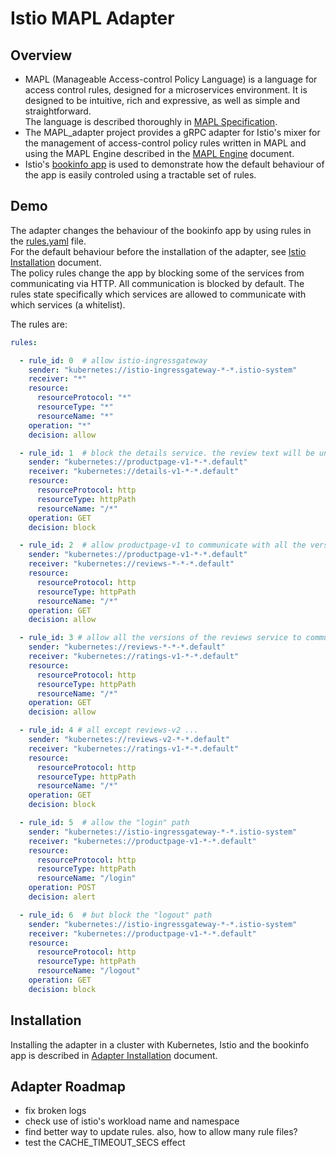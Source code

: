 # Istio MAPL Adapter 

## Overview

* MAPL (Manageable Access-control Policy Language) is a language for access control rules, designed for a microservices environment.
It is designed to be intuitive, rich and expressive, as well as simple and straightforward.  
The language is described thoroughly in [MAPL Specification](https://github.com/octarinesec/MAPL/tree/master/docs/MAPL_SPEC.md).  
* The MAPL_adapter project provides a gRPC adapter for Istio's mixer for the management of access-control policy rules written in MAPL and using the MAPL Engine described in the [MAPL Engine](https://github.com/octarinesec/MAPL/tree/master/docs/MAPL_ENGINE.md) document.
* Istio's [bookinfo app](https://istio.io/docs/examples/bookinfo/) is used to demonstrate how the default behaviour of the app is easily controled using a tractable set of rules.   
 
 
## Demo

The adapter changes the behaviour of the bookinfo app by using rules in the [rules.yaml](https://github.com/octarinesec/MAPL/tree/master/MAPL_adapter/rules/rules.yaml) file.  
For the default behaviour before the installation of the adapter, see [Istio Installation](https://github.com/octarinesec/MAPL/tree/master/MAPL_adapter/docs/ISTIO_INSTALLATION.md) document.  
The policy rules change the app by blocking some of the services from communicating via HTTP. All communication is blocked by default. The rules state specifically which services are allowed to communicate with which services (a whitelist).

  
The  rules are:
```yaml
rules:

  - rule_id: 0  # allow istio-ingressgateway
    sender: "kubernetes://istio-ingressgateway-*-*.istio-system"
    receiver: "*"
    resource:
      resourceProtocol: "*"
      resourceType: "*"
      resourceName: "*"
    operation: "*"
    decision: allow

  - rule_id: 1  # block the details service. the review text will be un-available
    sender: "kubernetes://productpage-v1-*-*.default"
    receiver: "kubernetes://details-v1-*-*.default"
    resource:
      resourceProtocol: http
      resourceType: httpPath
      resourceName: "/*"
    operation: GET
    decision: block

  - rule_id: 2  # allow productpage-v1 to communicate with all the versions of the reviews service
    sender: "kubernetes://productpage-v1-*-*.default"
    receiver: "kubernetes://reviews-*-*-*.default"
    resource:
      resourceProtocol: http
      resourceType: httpPath
      resourceName: "/*"
    operation: GET
    decision: allow

  - rule_id: 3 # allow all the versions of the reviews service to communicate with the ratings-v1 service
    sender: "kubernetes://reviews-*-*-*.default"
    receiver: "kubernetes://ratings-v1-*-*.default"
    resource:
      resourceProtocol: http
      resourceType: httpPath
      resourceName: "/*"
    operation: GET
    decision: allow

  - rule_id: 4 # all except reviews-v2 ...
    sender: "kubernetes://reviews-v2-*-*.default"
    receiver: "kubernetes://ratings-v1-*-*.default"
    resource:
      resourceProtocol: http
      resourceType: httpPath
      resourceName: "/*"
    operation: GET
    decision: block

  - rule_id: 5  # allow the "login" path
    sender: "kubernetes://istio-ingressgateway-*-*.istio-system"
    receiver: "kubernetes://productpage-v1-*-*.default"
    resource:
      resourceProtocol: http
      resourceType: httpPath
      resourceName: "/login"
    operation: POST
    decision: alert

  - rule_id: 6  # but block the "logout" path
    sender: "kubernetes://istio-ingressgateway-*-*.istio-system"
    receiver: "kubernetes://productpage-v1-*-*.default"
    resource:
      resourceProtocol: http
      resourceType: httpPath
      resourceName: "/logout"
    operation: GET
    decision: block
``` 

## Installation

Installing the adapter in a cluster with Kubernetes, Istio and the bookinfo app is described in [Adapter Installation](https://github.com/octarinesec/MAPL/tree/master/MAPL_adapter/docs/ADAPTER_INSTALLATION.md) document.

## Adapter Roadmap

* fix broken logs
* check use of istio's workload name and namespace
* find better way to update rules. also, how to allow many rule files?
* test the CACHE_TIMEOUT_SECS effect
 

 